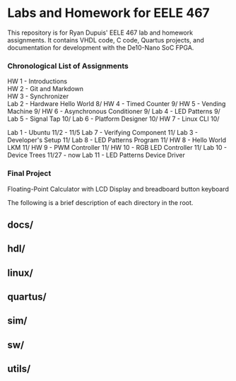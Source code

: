 # Labs and Homework for EELE 467

This repository is for Ryan Dupuis' EELE 467 lab and homework assignments. It contains VHDL code,
C code, Quartus projects, and documentation for development with the De10-Nano SoC FPGA.


### Chronological List of Assignments

 HW 1  - Introductions              
 HW 2  - Git and Markdown           
 HW 3  - Synchronizer               
Lab 2  - Hardware Hello World       8/
 HW 4  - Timed Counter              9/
 HW 5  - Vending Machine            9/
 HW 6  - Asynchronous Conditioner   9/
Lab 4  - LED Patterns               9/
Lab 5  - Signal Tap                 10/
Lab 6  - Platform Designer          10/
 HW 7  - Linux CLI                  10/

Lab 1  - Ubuntu                     11/2 - 11/5
Lab 7  - Verifying Component        11/
Lab 3  - Developer's Setup          11/
Lab 8  - LED Patterns Program       11/
 HW 8  - Hello World LKM            11/
 HW 9  - PWM Controller             11/
 HW 10 - RGB LED Controller         11/
Lab 10 - Device Trees               11/27 - now
Lab 11 - LED Patterns Device Driver 

### Final Project
Floating-Point Calculator with LCD Display and breadboard button keyboard


The following is a brief description of each directory in the root.

## docs/



## hdl/



## linux/



## quartus/



## sim/



## sw/



## utils/


